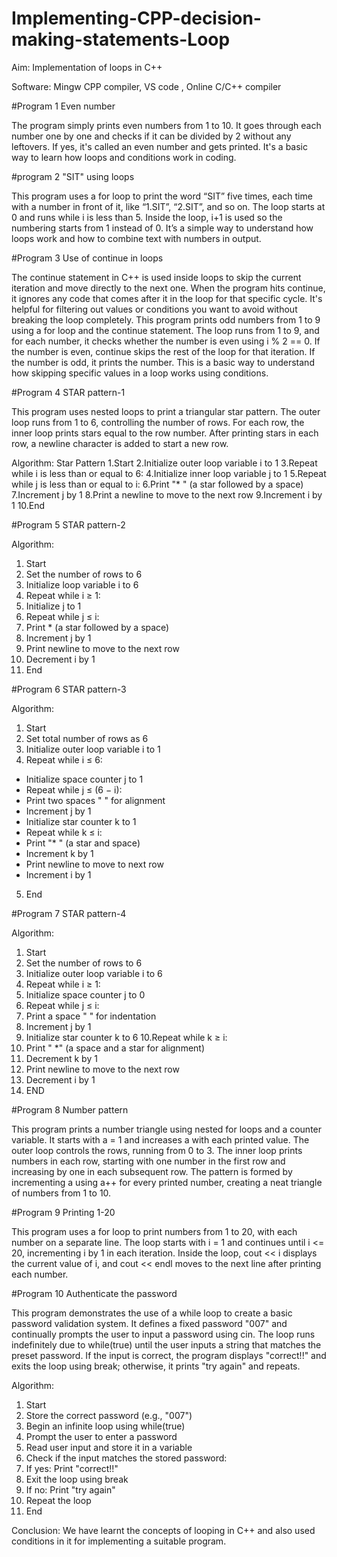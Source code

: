 # Implementing-CPP-decision-making-statements-Loop
Aim:
Implementation of loops in C++

Software:
Mingw CPP compiler, VS code , Online C/C++ compiler

#Program 1 Even number

The program simply prints even numbers from 1 to 10. It goes through each number one by one and checks if it can be divided by 2 without any leftovers. If yes, it's called an even number and gets printed. It's a basic way to learn how loops and conditions work in coding.

#program 2 "SIT" using loops

This program uses a for loop to print the word “SIT” five times, each time with a number in front of it, like “1.SIT”, “2.SIT”, and so on. The loop starts at 0 and runs while i is less than 5. Inside the loop, i+1 is used so the numbering starts from 1 instead of 0. It’s a simple way to understand how loops work and how to combine text with numbers in output.

#Program 3  Use of continue in loops

The continue statement in C++ is used inside loops to skip the current iteration and move directly to the next one. When the program hits continue, it ignores any code that comes after it in the loop for that specific cycle. It's helpful for filtering out values or conditions you want to avoid without breaking the loop completely.
This program prints odd numbers from 1 to 9 using a for loop and the continue statement. The loop runs from 1 to 9, and for each number, it checks whether the number is even using i % 2 == 0. If the number is even, continue skips the rest of the loop for that iteration. If the number is odd, it prints the number. This is a basic way to understand how skipping specific values in a loop works using conditions.

#Program 4 STAR pattern-1

This program uses nested loops to print a triangular star pattern. The outer loop runs from 1 to 6, controlling the number of rows. For each row, the inner loop prints stars equal to the row number. After printing stars in each row, a newline character is added to start a new row. 

Algorithm:
Star Pattern
 1.Start
 2.Initialize outer loop variable i to 1
 3.Repeat while i is less than or equal to 6:
 4.Initialize inner loop variable j to 1
 5.Repeat while j is less than or equal to i:
 6.Print "* " (a star followed by a space)
 7.Increment j by 1
 8.Print a newline to move to the next row
 9.Increment i by 1
 10.End

#Program 5 STAR pattern-2

Algorithm:
1. Start
2. Set the number of rows to 6
3. Initialize loop variable i to 6
4. Repeat while i ≥ 1:
5. Initialize j to 1
6. Repeat while j ≤ i:
7. Print *  (a star followed by a space)
8. Increment j by 1
9. Print newline to move to the next row
10. Decrement i by 1
11. End


#Program 6 STAR pattern-3

Algorithm:
1. Start
2. Set total number of rows as 6
3. Initialize outer loop variable i to 1
4. Repeat while i ≤ 6:
 - Initialize space counter j to 1
 - Repeat while j ≤ (6 − i):
 - Print two spaces "  " for alignment
 - Increment j by 1
 - Initialize star counter k to 1
 - Repeat while k ≤ i:
 - Print "* " (a star and space)
 - Increment k by 1
 - Print newline to move to next row
 - Increment i by 1
5. End

#Program 7 STAR pattern-4

Algorithm:
1. Start
2. Set the number of rows to 6
3. Initialize outer loop variable i to 6
4. Repeat while i ≥ 1:
5. Initialize space counter j to 0
6. Repeat while j ≤ i:
7. Print a space " " for indentation
8. Increment j by 1
9. Initialize star counter k to 6
10.Repeat while k ≥ i:
11. Print " *" (a space and a star for alignment)
12. Decrement k by 1
13. Print newline to move to the next row
14. Decrement i by 1
15. END


#Program 8 Number pattern

This program prints a number triangle using nested for loops and a counter variable. It starts with a = 1 and increases a with each printed value. The outer loop controls the rows, running from 0 to 3. The inner loop prints numbers in each row, starting with one number in the first row and increasing by one in each subsequent row. The pattern is formed by incrementing a using a++ for every printed number, creating a neat triangle of numbers from 1 to 10.


#Program 9 Printing 1-20 

This program uses a for loop to print numbers from 1 to 20, with each number on a separate line. The loop starts with i = 1 and continues until i <= 20, incrementing i by 1 in each iteration. Inside the loop, cout << i displays the current value of i, and cout << endl moves to the next line after printing each number.

#Program 10 Authenticate the password

This program demonstrates the use of a while loop to create a basic password validation system. It defines a fixed password "007" and continually prompts the user to input a password using cin. The loop runs indefinitely due to while(true) until the user inputs a string that matches the preset password. If the input is correct, the program displays "correct!!" and exits the loop using break; otherwise, it prints "try again" and repeats. 

Algorithm:
1. Start
2. Store the correct password (e.g., "007")
3. Begin an infinite loop using while(true)
4. Prompt the user to enter a password
5. Read user input and store it in a variable
6. Check if the input matches the stored password:
7. If yes: Print "correct!!"
8. Exit the loop using break
9. If no: Print "try again"
10. Repeat the loop
11. End


Conclusion:
We have learnt the concepts of looping in C++ and also used conditions in it for implementing a suitable program.
